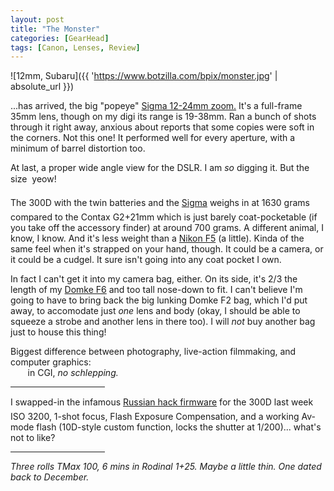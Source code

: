 ```yaml
---
layout: post
title: "The Monster"
categories: [GearHead]
tags: [Canon, Lenses, Review]
---
```



![12mm, Subaru]({{ 'https://www.botzilla.com/bpix/monster.jpg' | absolute_url }})


...has arrived, the big "popeye" <a href="http://www.sigmaphoto.com/html/zoom_intro.htm" target="_blank">Sigma 12-24mm zoom.</a> It's a full-frame 35mm lens, though on my digi its range is 19-38mm. Ran a bunch of shots through it right away, anxious about reports that some copies were soft in the corners. Not this one! It performed well for every aperture, with a minimum of barrel distortion too.

At last, a proper wide angle view for the DSLR. I am <i>so</i> digging it. But the size &#151; yeow!

<!--more-->
The 300D with the twin batteries and the <a href="http://194.100.88.243/petteri/pont/Reviews/a_Sigma_12-24_f4.5-5.6/a_Sigma_EX_12-24_f4.5-5.6.html" target="_blank">Sigma</a> weighs in at 1630 grams &#151; compared to the Contax G2+21mm which is just barely coat-pocketable (if you take off the accessory finder) at around 700 grams. A different animal, I know, I know. And it's less weight than a <a href="http://www.nikonians.org/html/resources/nikon_articles/body/f5/f5-3.html" target="_blank">Nikon F5</a> (a little). Kinda of the same feel when it's strapped on your hand, though. It could be a camera, or it could be a cudgel. It sure isn't going into any coat pocket I own.

In fact I can't get it into my camera bag, either. On its side, it's 2/3 the length of my <a href="http://www.saundersphoto.com/html/domkest.htm">Domke F6</a> and too tall nose-down to fit. I can't believe I'm going to have to bring back the big lunking Domke F2 bag, which I'd put away, to accomodate just <i>one</i> lens and body (okay, I should be able to squeeze a strobe and another lens in there too). I will <i>not</i> buy another bag just to house this thing!

Biggest difference between photography, live-action filmmaking, and computer graphics:<br>&nbsp;&nbsp;&nbsp;&nbsp;&nbsp;&nbsp;&nbsp;in CGI, <i>no schlepping.</i>

<hr height=1 width="30%" align="center">

I swapped-in the infamous <a href="http://www.bahneman.com/liem/photos/tricks/digital-rebel-tricks.html" target="_blank">Russian hack firmware</a> for the 300D last week &#150; ISO 3200, 1-shot focus, Flash Exposure Compensation, and a working Av-mode flash (10D-style custom function, locks the shutter at 1/200)... what's not to like?

<hr height=1 width="30%" align="center">

<i>Three rolls TMax 100, 6 mins in Rodinal 1+25. Maybe a little thin. One dated back to December.</i>
